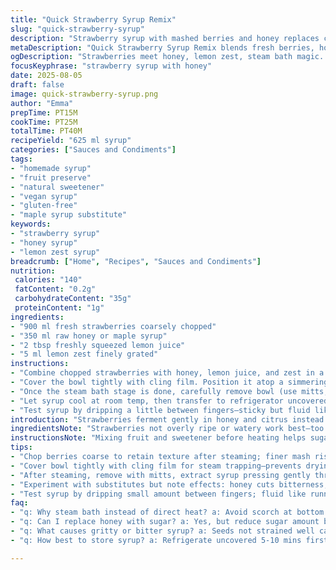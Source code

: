```yaml
---
title: "Quick Strawberry Syrup Remix"
slug: "quick-strawberry-syrup"
description: "Strawberry syrup with mashed berries and honey replaces corn syrup for natural sweetness. Uses less sugar and adds lemon zest for brightness. Water bath slows down brewing, releases fragrances, plus simmering thickens the syrup without burning. Straining seeds out for smoothness, but keep pulp for pancakes or yogurt toppings. Timing flexible; watch texture and aroma cues. Vegan, gluten-free, no nuts, lactose-, egg-, and dairy-free. Multipurpose syrup, fridge-stored, lasts long. Variations suggested. Tried many ways; this balance works best to avoid cloying sweetness or bitter caramel notes."
metaDescription: "Quick Strawberry Syrup Remix blends fresh berries, honey, and lemon zest gently steamed to avoid scorching. Natural sweetness with depth, pulp kept or strained."
ogDescription: "Strawberries meet honey, lemon zest, steam bath magic. No burnt sugar, flexible timing, pulp option. Fridge thickens syrup, fresh bright aroma lingers."
focusKeyphrase: "strawberry syrup with honey"
date: 2025-08-05
draft: false
image: quick-strawberry-syrup.png
author: "Emma"
prepTime: PT15M
cookTime: PT25M
totalTime: PT40M
recipeYield: "625 ml syrup"
categories: ["Sauces and Condiments"]
tags:
- "homemade syrup"
- "fruit preserve"
- "natural sweetener"
- "vegan syrup"
- "gluten-free"
- "maple syrup substitute"
keywords:
- "strawberry syrup"
- "honey syrup"
- "lemon zest syrup"
breadcrumb: ["Home", "Recipes", "Sauces and Condiments"]
nutrition: 
 calories: "140"
 fatContent: "0.2g"
 carbohydrateContent: "35g"
 proteinContent: "1g"
ingredients:
- "900 ml fresh strawberries coarsely chopped"
- "350 ml raw honey or maple syrup"
- "2 tbsp freshly squeezed lemon juice"
- "5 ml lemon zest finely grated"
instructions:
- "Combine chopped strawberries with honey, lemon juice, and zest in a heatproof bowl. Stir gently, releasing some juices with the back of a spoon but avoid turning into a puree."
- "Cover the bowl tightly with cling film. Position it atop a simmering pot of water ensuring the bowl’s bottom does not touch water directly to prevent scorching. Let steam-infuse for roughly 20-25 minutes, stirring gently every 10 minutes. Berries soften and release aromas—listen for soft bubbling sounds and look for deepened color."
- "Once the steam bath stage is done, carefully remove bowl (use mitts, steam hot). Remove wrap, stir to homogenize syrup consistency. Strain through a fine-mesh sieve or cheesecloth pressing gently to extract syrup—reserve pulp separately (good for waffles, stirred into yogurt)."
- "Let syrup cool at room temp, then transfer to refrigerator uncovered for 5-10 minutes to lose surface condensation and thicken further. Store cold. Thickness increases as syrup chills; if too thick, stir in a spoonful of water."
- "Test syrup by dripping a little between fingers—sticky but fluid like runny honey. Smell: fresh, bright with subtle lemony zing, no burnt sugar notes. Adjust sweetness or acidity next time accordingly."
introduction: "Strawberries ferment gently in honey and citrus instead of granulated sugar and corn syrup. Works better for me. Skipped the heavy sweet chem flavor. My first batch was too thick, burnt on bottom. steam bath saves the day: even heat, no scorching rubbery mess. Lemon zest pulls everything together. The sound of bubbling steam, fruit softening, smell blooming, that’s when I know it’s done. Strain for clarity or keep pulp, multipurpose sweetener. Adjust sweetness in small batches—less is more. Ladybugs and strawberries taught me this patience. Low sugar means better natural fruity brightness, no sugar crash aftertaste. Experiment with maple, agave, or add vanilla bean for a twist. No rush; syrup thickens as cools. I keep some in fridge for at least a week. Great for drizzle over cakes, ice cream, cocktails."
ingredientsNote: "Strawberries not overly ripe or watery work best—too ripe, syrup gets cloudy and mushy. Honey in place of corn syrup cuts bitterness, adds floral notes, plus health benefits. Lemon zest lifts flavor brightness, cuts sweetness flatness, prevents syrup from tasting cloying. Adjust lemon juice carefully; too much makes syrup tart. Maple syrup can substitute honey but changes final aroma (smokier). If sugar is your only option, reduce it to 1.5 cups instead of 2, keep simmer low. Use a glass or stainless steel bowl for the bain-marie, plastic melts and metal promotes even heat conduction. Save strawberry pulp from straining for creative reuse in breakfast recipes or desserts. Improperly strained seeds make syrup gritty or bitter."
instructionsNote: "Mixing fruit and sweetener before heating helps sugar/honey dissolve gently without burning edges. Covering keeps steam inside, avoids drying on top, also traps aroma. Using a bain-marie avoids hot spots which caramelize and ruin texture—no direct heat on fruit. Stir intermediate times disrupts heated skins trapping juices and aroma. Straining immediately after heating prevents cooking seeds bitter flavors into syrup. Avoid pressing sieve too hard or you’ll extract pectin, making syrup cloudy. Letting syrup cool uncovered stops condensation keeping syrup smooth. Fridge thickening is key—warming thins syrup to pour easily; cold syrup clings and coats better on pastries. Watch and smell syrup–sweet, bright, fruity—never harsh or burnt. Adjust next batch accordingly. Keep lid off fridge container to avoid moisture dilution."
tips:
- "Chop berries coarse to retain texture after steaming; finer mash risks puree, loses mild bitterness. Use honey or maple syrup as sweetener but note maple adds smoky aroma. Stir every 10 mins during bain-marie to avoid hot spots, ensure even softness and aroma release. Watch color deepen; signals juice and aroma extraction. Pulp keeps for pancakes or yogurt, strains out seeds for fluid syrup. Adjust lemon juice carefully to avoid sharp tartness overpowering natural berry notes."
- "Cover bowl tightly with cling film for steam trapping—prevents drying and aroma loss. Bain-marie keeps temperature low, uniform; avoids scorching bottom that burnt my first batch. Use glass or stainless steel heatproof bowl—plastic risks melting, metal conducts too fast direct heating. Steam bubbling sound changes subtly, listen closely. No direct water contact under bowl. Timing depends on berry softness and scent blooming, roughly 20-25 minutes but smell and gentle bubbling guide best."
- "After steaming, remove with mitts, extract syrup pressing gently through fine sieve or cheesecloth. Avoid heavy pressing to prevent pectin release that makes syrup cloudy, gummy. Keep strained pulp separately; adds texture and fiber when used as topping or in recipes. Cooling syrup uncovered at room temp stops condensation forming and watering down surface. Transfer to fridge uncovered for 5-10 minutes thickens syrup’s mouthfeel and pourability. Too thick? Add small spoonful of water, stir gently until desired fluidity achieved."
- "Experiment with substitutes but note effects: honey cuts bitterness, floral, health benefits. Maple syrup for smoky twist but less floral, can dominate citrus notes. Granulated sugar possible but reduce quantity by 25%, use low simmer to avoid burnt edges. Adjust lemon zest finely grated—not too much or it tastes bitter. Zest enhances brightness, cuts syrup’s heaviness. Save pulp for creative reuse—grainy seeds cause grit or bitterness if not strained properly. Avoid plastic bowls near heat; metal or glass maintain steady heat safer for delicate fruit."
- "Test syrup by dripping small amount between fingers; fluid like runny honey but sticky. Smell bright, fresh lemon zing mixed with softened berry scent—no burnt sugar odor. Watch bubbling changes during bain-marie stage for softness cue. No direct boiling heat or caramelizing. Adjust sweetness next time based on aroma and texture clues. Cool syrup thickens more; warm thins it for easy pouring. Keep container lid off in fridge to prevent condensation dilution. Store cold for longevity; works well over ice cream, cocktails or baked goods."
faq:
- "q: Why steam bath instead of direct heat? a: Avoid scorch at bottom. Indirect heat keeps fruit soft, juices intact. Direct heat scorches edges, ruins aroma. Steam bath = gentle, even heat. Keeps aromas fresh, no burnt sugar notes. Timing flexible but watch color and smell."
- "q: Can I replace honey with sugar? a: Yes, but reduce sugar amount by 25 percent to avoid over sweetness. Use low simmer to prevent caramelization. Honey adds floral note, health benefits lost. Maple syrup another alternative but adds smoky aroma. Sugar changes final texture and aroma balance."
- "q: What causes gritty or bitter syrup? a: Seeds not strained well cause grit or harsh bitter bursts. Press sieve gently, avoid squeezing pectin out that thickens syrup cloudily. Strain through fine mesh or cheesecloth. Keep pulp aside to retain fiber but not seeds. Immediate straining after heating prevents seed bitterness from infusing."
- "q: How best to store syrup? a: Refrigerate uncovered 5-10 mins first to stop condensation then closed. Keep cold extends freshness; can last a week easily. Some keep it in fridge with no lid to avoid moisture dilution but risks surface drying. Use glass or plastic container but avoid metal lids which can react over time."

---
```

